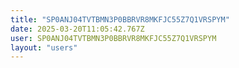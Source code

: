 ```yaml
---
title: "SP0ANJ04TVTBMN3P0BBRVR8MKFJC55Z7Q1VRSPYM"
date: 2025-03-20T11:05:42.767Z
user: SP0ANJ04TVTBMN3P0BBRVR8MKFJC55Z7Q1VRSPYM
layout: "users"
---
```

    